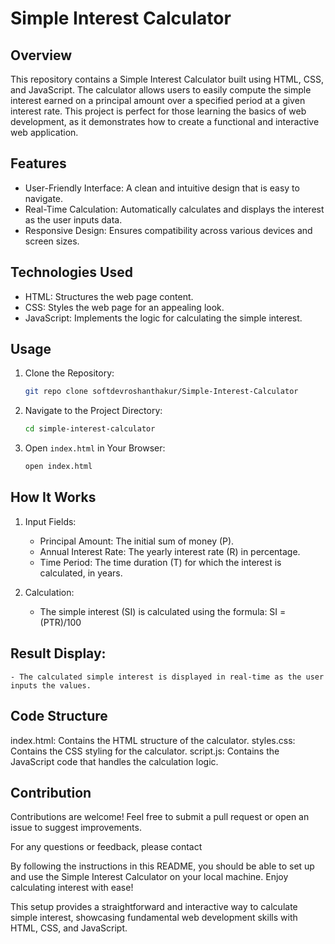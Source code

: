 # Simple Interest Calculator

## Overview

This repository contains a Simple Interest Calculator built using HTML, CSS, and JavaScript. The calculator allows users to easily compute the simple interest earned on a principal amount over a specified period at a given interest rate. This project is perfect for those learning the basics of web development, as it demonstrates how to create a functional and interactive web application.

## Features

- User-Friendly Interface: A clean and intuitive design that is easy to navigate.
- Real-Time Calculation: Automatically calculates and displays the interest as the user inputs data.
- Responsive Design: Ensures compatibility across various devices and screen sizes.

## Technologies Used

- HTML: Structures the web page content.
- CSS: Styles the web page for an appealing look.
- JavaScript: Implements the logic for calculating the simple interest.

## Usage

1. Clone the Repository:
     ```bash
    git repo clone softdevroshanthakur/Simple-Interest-Calculator
     ```
    
2. Navigate to the Project Directory:
    ```bash
    cd simple-interest-calculator
    ```
3. Open `index.html` in Your Browser:
    ```bash
    open index.html
     ```

## How It Works

1. Input Fields:
    - Principal Amount: The initial sum of money (P).
    - Annual Interest Rate: The yearly interest rate (R) in percentage.
    - Time Period: The time duration (T) for which the interest is calculated, in years.

2. Calculation:
    - The simple interest (SI) is calculated using the formula: 
      SI = (PTR)/100
     
## Result Display:
    - The calculated simple interest is displayed in real-time as the user inputs the values.
    

## Code Structure

index.html: Contains the HTML structure of the calculator.
styles.css: Contains the CSS styling for the calculator.
script.js: Contains the JavaScript code that handles the calculation logic.

## Contribution

Contributions are welcome! Feel free to submit a pull request or open an issue to suggest improvements.


For any questions or feedback, please contact 

By following the instructions in this README, you should be able to set up and use the Simple Interest Calculator on your local machine. Enjoy calculating interest with ease!


This setup provides a straightforward and interactive way to calculate simple interest, showcasing fundamental web development skills with HTML, CSS, and JavaScript.

